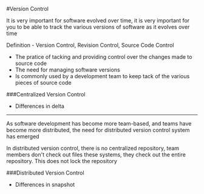 #Version Control

It is very important for software evolved over time, it is very important for you to be able to track the various versions of software as it evolves over time

Definition - Version Control, Revision Control, Source Code Control
- The pratice of tacking and providing control over the changes made to source code
- The need for managing software versions
- Is commonly used by a development team to keep tack of the various pieces of source code

###Centralized Version Control
- Differences in delta

---
As software development has become more team-based, and teams have become more distributed, the need for distributed version control system has emerged

In distributed version control, there is no centralized repository, team members don't check out files these systems, they check out the entire repository. This does not lock the repository

###Distributed Version Control

- Differences in snapshot
